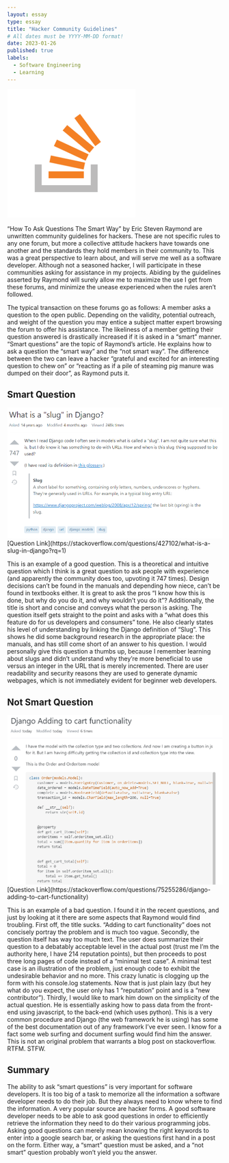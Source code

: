 ```yaml
---
layout: essay
type: essay
title: "Hacker Community Guidelines"
# All dates must be YYYY-MM-DD format!
date: 2023-01-26
published: true
labels:
  - Software Engineering
  - Learning
---
```


<img width="300px" class="rounded float-start pe-4" src="../img/stackLogo.png">

“How To Ask Questions The Smart Way” by Eric Steven Raymond are unwritten community guidelines for hackers. These are not specific rules to any one forum, but more a collective attitude hackers have towards one another and the standards they hold members in their community to. This was a great perspective to learn about, and will serve me well as a software developer. Although not a seasoned hacker, I will participate in these communities asking for assistance in my projects. Abiding by the guidelines asserted by Raymond will surely allow me to maximize the use I get from these forums, and minimize the unease experienced when the rules aren’t followed.

The typical transaction on these forums go as follows: A member asks a question to the open public. Depending on the validity, potential outreach, and weight of the question you may entice a subject matter expert browsing the forum to offer his assistance. The likeliness of a member getting their question answered is drastically increased if it is asked in a “smart” manner. “Smart questions” are the topic of Raymond’s article. He explains how to ask a question the “smart way” and the “not smart way”. The difference between the two can leave a hacker “grateful and excited for an interesting question to chew on” or “reacting as if a pile of steaming pig manure was dumped on their door”, as Raymond puts it.
  
## Smart Question
<img width="600px" class="rounded float-start pe-4" src="../img/smartQuestion.png">
<br>
[Question Link](https://stackoverflow.com/questions/427102/what-is-a-slug-in-django?rq=1)
<br>

This is an example of a good question. This is a theoretical and intuitive question which I think is a great question to ask people with experience (and apparently the community does too, upvoting it 747 times). Design decisions can’t be found in the manuals and depending how niece, can’t be found in textbooks either. It is great to ask the pros “I know how this is done, but why do you do it, and why wouldn’t you do it”? Additionally, the title is short and concise and conveys what the person is asking. The question itself gets straight to the point and asks with a “what does this feature do for us developers and consumers” tone. He also clearly states his level of understanding by linking the Django definition of “Slug”. This shows he did some background research in the appropriate place: the manuals, and has still come short of an answer to his question. I would personally give this question a thumbs up, because I remember learning about slugs and didn’t understand why they’re more beneficial to use versus an integer in the URL that is merely incremented. There are user readability and security reasons they are used to generate dynamic webpages, which is not immediately evident for beginner web developers.
  
## Not Smart Question
<img width="600px" class="rounded float-start pe-4" src="../img/notSmartQuestion.png">
<br>
[Question Link](https://stackoverflow.com/questions/75255286/django-adding-to-cart-functionality)
<br>

This is an example of a bad question. I found it in the recent questions, and just by looking at it there are some aspects that Raymond would find troubling. First off, the title sucks. “Adding to cart functionality” does not concisely portray the problem and is much too vague. Secondly, the question itself has way too much text. The user does summarize their question to a debatably acceptable level in the actual post (trust me I’m the authority here, I have 214 reputation points), but then proceeds to post three long pages of code instead of a “minimal test case”. A minimal test case is an illustration of the problem, just enough code to exhibit the undesirable behavior and no more. This crazy lunatic is clogging up the form with his console.log statements. Now that is just plain lazy (but hey what do you expect, the user only has 1 “reputation” point and is a “new contributor”). Thirdly, I would like to mark him down on the simplicity of the actual question. He is essentially asking how to pass data from the front-end using javascript, to the back-end (which uses python). This is a very common procedure and Django (the web framework he is using) has some of the best documentation out of any framework I’ve ever seen. I know for a fact some web surfing and document surfing would find him the answer. This is not an original problem that warrants a blog post on stackoverflow. RTFM. STFW.

## Summary
	
  The ability to ask “smart questions” is very important for software developers. It is too big of a task to memorize all the information a software developer needs to do their job. But they always need to know where to find the information. A very popular source are hacker forms. A good software developer needs to be able to ask good questions in order to efficiently retrieve the information they need to do their various programming jobs. Asking good questions can merely mean knowing the right keywords to enter into a google search bar, or asking the questions first hand in a post on the form. Either way, a “smart” question must be asked, and a “not smart” question probably won’t yield you the answer. 
